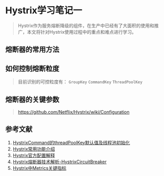 # Hystrix学习笔记一

> Hystrix作为服务熔断降级的组件，在生产中已经有了大面积的使用和推广，本文将针对Hystrix使用过程中的重点和难点进行学习。




## 熔断器的常用方法


## 如何控制熔断粒度
> 目前识别的可控粒度有：
> `GroupKey`
> `CommandKey`
> `ThreadPoolKey`



## 熔断器的关键参数
> https://github.com/Netflix/Hystrix/wiki/Configuration






## 参考文献



1. [HystrixCommand的threadPoolKey默认值及线程池初始化](https://www.cnblogs.com/trust-freedom/p/9956427.html)
2. [Hystrix常用功能介绍](https://segmentfault.com/a/1190000012549823)
3. [Hystrix官方配置解释](https://github.com/Netflix/Hystrix/wiki/Configuration)
4. [Hystrix熔断器技术解析-HystrixCircuitBreaker](https://www.jianshu.com/p/14958039fd15)
5. [Hystrix中Metrics关键指标](https://blog.csdn.net/wk52525/article/details/90550171)